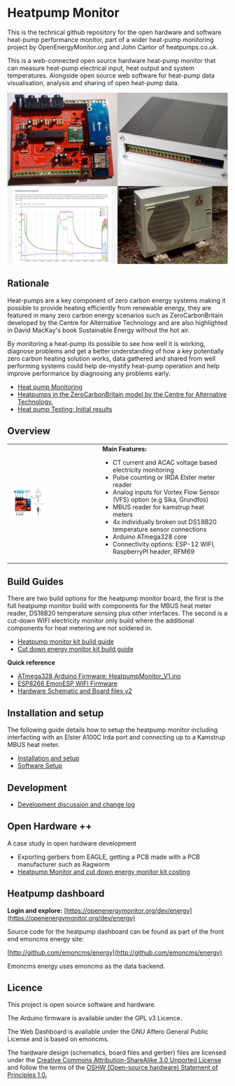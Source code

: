 # Heatpump Monitor

This is the technical github repository for the open hardware and software heat-pump performance monitor, part of a wider heat-pump monitoring project by OpenEnergyMonitor.org and John Cantor of heatpumps.co.uk.

This is a web-connected open source hardware heat-pump monitor that can measure heat-pump electrical input, heat output and system temperatures. Alongside open source web software for heat-pump data visualisation, analysis and sharing of open heat-pump data.

![Heatpump monitor](images/topgraphic.jpg)

## Rationale

Heat-pumps are a key component of zero carbon energy systems making it possible to provide heating efficiently from renewable energy, they are featured in many zero carbon energy scenarios such as ZeroCarbonBritain developed by the Centre for Alternative Technology and are also highlighted in David MacKay's book Sustainable Energy without the hot air.

By monitoring a heat-pump its possible to see how well it is working, diagnose problems and get a better understanding of how a key potentially zero carbon heating solution works, data gathered and shared from well performing systems could help de-mystify heat-pump operation and help improve performance by diagnosing any problems early.

- [Heat pump Monitoring](https://blog.openenergymonitor.org/2015/12/heat-pump-monitoring)
- [Heatpumps in the ZeroCarbonBritain model by the Centre for Alternative Technology.](https://blog.openenergymonitor.org/2015/12/heatpumps-in-zerocarbonbritain-model-by)
- [Heat pump Testing: Initial results](https://blog.openenergymonitor.org/2016/02/heat-pump-testing-initial-results)

## Overview

<table>
<tr><td>
<img style="width:40%" src="images/HPgraphic.png">
</td><td>
<b>Main Features:</b><br>
<ul>
<li>CT current and ACAC voltage based electricity monitoring</li>
<li>Pulse counting or IRDA Elster meter reader</li>
<li>Analog inputs for Vortex Flow Sensor (VFS) option (e.g Sika, Grundfos)</li>
<li>MBUS reader for kamstrup heat meters</li>
<li>4x individually broken out DS18B20 temperature sensor connections</li>
<li>Arduino ATmega328 core</li>
<li>Connectivity options: ESP-12 WIFI, RaspberryPI header, RFM69</li>
</ul>
</td>
</tr>
</table>

## Build Guides

There are two build options for the heatpump monitor board, the first is the full heatpump monitor build with components for the MBUS heat meter reader, DS18B20 temperature sensing plus other interfaces. The second is a cut-down WIFI electricity monitor only build where the additional components for heat metering are not soldered in.

- [Heatpump monitor kit build guide](heatpumpmonitor_build.md)
- [Cut down energy monitor kit build guide](energymonitor_build.md)

**Quick reference**

- [ATmega328 Arduino Firmware: HeatpumpMonitor_V1.ino](https://github.com/openenergymonitor/HeatpumpMonitor/blob/master/Firmware/Arduino/HeatpumpMonitor_V1)
- [ESP8266 EmonESP WIFI Firmware](https://github.com/openenergymonitor/EmonESP)
- [Hardware Schematic and Board files v2](https://github.com/openenergymonitor/HeatpumpMonitor/tree/master/Hardware/v2)

## Installation and setup

The following guide details how to setup the heatpump monitor including interfacting with an Elster A100C Irda port and connecting up to a Kamstrup MBUS heat meter.

- [Installation and setup](installation.md)
- [Software Setup](software_setup.md)

## Development

- [Development discussion and change log](development.md)

## Open Hardware ++

A case study in open hardware development

- Exporting gerbers from EAGLE, getting a PCB made with a PCB manufacturer such as Ragworm
- [Heatpump Monitor and cut down energy monitor kit costing](costingexample.md)


## Heatpump dashboard

**Login and explore:** [https://openenergymonitor.org/dev/energy](https://openenergymonitor.org/dev/energy)

Source code for the heatpump dashboard can be found as part of the front end emoncms energy site:

[http://github.com/emoncms/energy](http://github.com/emoncms/energy)

Emoncms energy uses emoncms as the data backend.

## Licence

This project is open source software and hardware.

The Arduino firmware is available under the GPL v3 Licence. 

The Web Dashboard is available under the GNU Affero General Public License and is based on emoncms.

The hardware design (schematics, board files and gerber) files are licensed under the [Creative Commons Attribution-ShareAlike 3.0 Unported License](http://creativecommons.org/licenses/by-sa/3.0/) and follow the terms of the [OSHW (Open-source hardware) Statement of Principles 1.0.](http://freedomdefined.org/OSHW)
